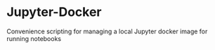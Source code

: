 # Jupyter-Docker
Convenience scripting for managing a local Jupyter docker image for running notebooks 
